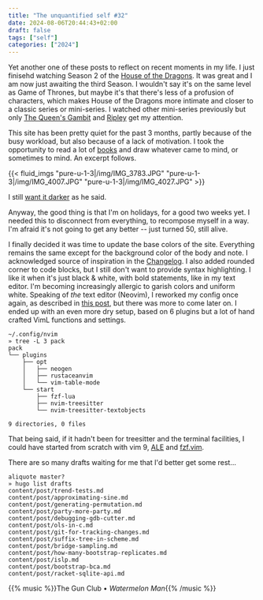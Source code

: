 ```yaml
---
title: "The unquantified self #32"
date: 2024-08-06T20:44:43+02:00
draft: false
tags: ["self"]
categories: ["2024"]
---
```


Yet another one of these posts to reflect on recent moments in my life. I just finisehd watching Season 2 of the [House of the Dragons](https://en.wikipedia.org/wiki/House_of_the_Dragon). It was great and I am now just awaiting the third Season. I wouldn't say it's on the same level as Game of Thrones, but maybe it's that there's less of a profusion of characters, which makes House of the Dragons more intimate and closer to a classic series or mini-series. I watched other mini-series previously but only [The Queen's Gambit](https://en.wikipedia.org/wiki/The_Queen%27s_Gambit_(miniseries)) and [Ripley](https://en.wikipedia.org/wiki/Ripley_(TV_series)) get my attention.

This site has been pretty quiet for the past 3 months, partly because of the busy workload, but also because of a lack of motivation. I took the opportunity to read a lot of [books](/files/books.txt) and draw whatever came to mind, or sometimes to mind. An excerpt follows.

{{< fluid_imgs "pure-u-1-3|/img/IMG_3783.JPG"
               "pure-u-1-3|/img/IMG_4007.JPG"
               "pure-u-1-3|/img/IMG_4027.JPG" >}}

I still [want it darker](https://www.youtube.com/watch?v=v0nmHymgM7Y) as he said.

Anyway, the good thing is that I'm on holidays, for a good two weeks yet. I needed this to disconnect from everything, to recompose myself in a way. I'm afraid it's not going to get any better -- just turned 50, still alive.

I finally decided it was time to update the base colors of the site. Everything remains the same except for the background color of the body and note. I acknowledged source of inspiration in the [Changelog](/changelog). I also added rounded corner to code blocks, but I still don't want to provide syntax highlighting. I like it when it's just black & white, with bold statements, like in my text editor. I'm becoming increasingly allergic to garish colors and uniform white. Speaking of _the_ text editor (Neovim), I reworked my config once again, as described in [this post](/post/neovim-revamped/), but there was more to come later on. I ended up with an even more dry setup, based on 6 plugins but a lot of hand crafted VimL functions and settings.

```shell
~/.config/nvim
» tree -L 3 pack
pack
└── plugins
    ├── opt
    │   ├── neogen
    │   ├── rustaceanvim
    │   └── vim-table-mode
    └── start
        ├── fzf-lua
        ├── nvim-treesitter
        └── nvim-treesitter-textobjects

9 directories, 0 files
```

That being said, if it hadn't been for treesitter and the terminal facilities, I could have started from scratch with vim 9, [ALE](https://github.com/dense-analysis/ale) and [fzf.vim](https://github.com/junegunn/fzf.vim).

There are so many drafts waiting for me that I'd better get some rest...

```shell
aliquote master?
» hugo list drafts
content/post/trend-tests.md
content/post/approximating-sine.md
content/post/generating-permutation.md
content/post/party-more-party.md
content/post/debugging-gdb-cutter.md
content/post/ols-in-c.md
content/post/git-for-tracking-changes.md
content/post/suffix-tree-in-scheme.md
content/post/bridge-sampling.md
content/post/how-many-bootstrap-replicates.md
content/post/islp.md
content/post/bootstrap-bca.md
content/post/racket-sqlite-api.md
```

{{% music %}}The Gun Club • _Watermelon Man_{{% /music %}}
